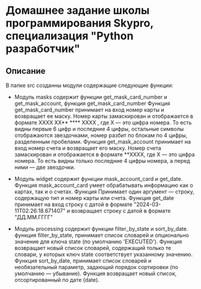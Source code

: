 # Домашнее задание школы программирования Skypro, специализация "Python разработчик"

## Описание
В папке src созданны модули содержащие следующие функции:

+ Модуль masks содержит функции get_mask_card_number и get_mask_account, функция get_mask_card_number Функция get_mask_card_number принимает на вход номер карты и возвращает ее маску. Номер карты замаскирован и отображается в формате XXXX XX** **** XXXX , где X — это цифра номера. То есть видны первые 6 цифр и последние 4 цифры, остальные символы отображаются звездочками, номер разбит по блокам по 4 цифры, разделенным пробелами. Функция get_mask_account принимает на вход номер счета и возвращает его маску. Номер счета замаскирован и отображается в формате **XXXX, где X — это цифра номера. То есть видны только последние 4 цифры номера, а перед ними — две звездочки. 

+ Модуль widget содержит функции mask_account_card и get_date. Функция mask_account_card умеет обрабатывать информацию как о картах, так и о счетах. Функция Принимает один аргумент — строку, содержащую тип и номер карты или счета. Функция get_date принимает на вход строку с датой в формате "2024-03-11T02:26:18.671407" и возвращает строку с датой в формате "ДД.ММ.ГГГГ"

+ Модуль processing содержит функции filter_by_state и sort_by_date. функция filter_by_state, принимает список словарей и опционально значение для ключа state (по умолчанию 'EXECUTED'). Функция возвращает новый список словарей, содержащий только те словари, у которых ключ state соответствует указанному значению. Функция sort_by_date, принимает список словарей и необязательный параметр, задающий порядок сортировки (по умолчанию — убывание). Функция возвращает новый список, отсортированный по дате (date).